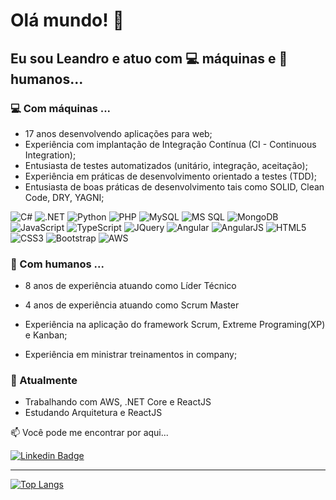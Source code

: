 # Olá mundo! 👋


## Eu sou Leandro e atuo com 💻 máquinas e 👨‍ humanos...

<!--
**leandroribeiro/leandroribeiro** is a ✨ _special_ ✨ repository because its `README.md` (this file) appears on your GitHub profile.
-->

### 💻 Com máquinas ...

* 17 anos desenvolvendo aplicações para web;
* Experiência com implantação de Integração Contínua (CI - Continuous Integration);
* Entusiasta de testes automatizados (unitário, integração, aceitação);
* Experiência em práticas de desenvolvimento orientado a testes (TDD);
* Entusiasta de boas práticas de desenvolvimento tais como SOLID, Clean Code, DRY, YAGNI;

<div>

<img src="https://img.shields.io/badge/C%23-239120?style=for-the-badge&logo=c-sharp&logoColor=white" alt="C#" />
<img src="https://img.shields.io/badge/.NET-5C2D91?style=for-the-badge&logo=.net&logoColor=white" alt=".NET" />
<img src="https://img.shields.io/badge/Python-14354C?style=for-the-badge&logo=python&logoColor=white" alt="Python" />
<img src="https://img.shields.io/badge/PHP-777BB4?style=for-the-badge&logo=php&logoColor=white" alt="PHP" />

<img src="https://img.shields.io/badge/MySQL-00000F?style=for-the-badge&logo=mysql&logoColor=white" alt="MySQL" />
<img src="https://img.shields.io/badge/Microsoft_SQL_Server-CC2927?style=for-the-badge&logo=microsoft-sql-server&logoColor=white" alt="MS SQL" />
<img src="https://img.shields.io/badge/MongoDB-4EA94B?style=for-the-badge&logo=mongodb&logoColor=white" alt="MongoDB" />

<img src="https://img.shields.io/badge/JavaScript-323330?style=for-the-badge&logo=javascript&logoColor=F7DF1E" alt="JavaScript" />
<img src="https://img.shields.io/badge/TypeScript-007ACC?style=for-the-badge&logo=typescript&logoColor=white" alt="TypeScript" />
<img src="https://img.shields.io/badge/jQuery-0769AD?style=for-the-badge&logo=jquery&logoColor=white" alt="JQuery" />
<img src="https://img.shields.io/badge/Angular-DD0031?style=for-the-badge&logo=angular&logoColor=white" alt="Angular" />
<img src="https://img.shields.io/badge/AngularJS-E23237?style=for-the-badge&logo=angularjs&logoColor=white" alt="AngularJS" />


<img src="https://img.shields.io/badge/HTML5-E34F26?style=for-the-badge&logo=html5&logoColor=white" alt="HTML5" />
<img src="https://img.shields.io/badge/CSS3-1572B6?style=for-the-badge&logo=css3&logoColor=white" alt="CSS3" />
<img src="https://img.shields.io/badge/Bootstrap-563D7C?style=for-the-badge&logo=bootstrap&logoColor=white" alt="Bootstrap" />

<img src="https://img.shields.io/badge/Amazon_AWS-232F3E?style=for-the-badge&logo=amazon-aws&logoColor=white" alt="AWS" />

</div>
    
### 👨‍ Com humanos ...

* 8 anos de experiência atuando como Líder Técnico
* 4 anos de experiência atuando como Scrum Master

* Experiência na aplicação do framework Scrum, Extreme Programing(XP) e Kanban;
* Experiência em ministrar treinamentos in company;
    
### 🌱 Atualmente 

- Trabalhando com AWS, .NET Core e ReactJS
- Estudando Arquitetura e ReactJS

📫 Você pode me encontrar por aqui...

[![Linkedin Badge](https://img.shields.io/badge/-LinkedIn-blue?style=flat-square&logo=Linkedin&logoColor=white&link=https://www.linkedin.com/in/imleandroribeiro/)](https://www.linkedin.com/in/imleandroribeiro/)


---

[![Top Langs](https://github-readme-stats.vercel.app/api/top-langs/?username=leandroribeiro&layout=compact)](https://github.com/leandroribeiro?tab=repositories)
